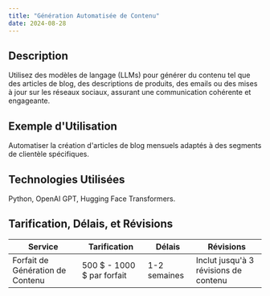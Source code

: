```yaml
---
title: "Génération Automatisée de Contenu"
date: 2024-08-28
---
```


## Description
Utilisez des modèles de langage (LLMs) pour générer du contenu tel que des articles de blog, des descriptions de produits, des emails ou des mises à jour sur les réseaux sociaux, assurant une communication cohérente et engageante.

## Exemple d'Utilisation
Automatiser la création d'articles de blog mensuels adaptés à des segments de clientèle spécifiques.

## Technologies Utilisées
Python, OpenAI GPT, Hugging Face Transformers.

## Tarification, Délais, et Révisions

| Service                          | Tarification            | Délais     | Révisions                                 |
|----------------------------------|-------------------------|------------|--------------------------------------------|
| Forfait de Génération de Contenu | 500 $ - 1000 $ par forfait | 1-2 semaines | Inclut jusqu'à 3 révisions de contenu       |
